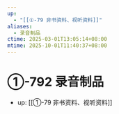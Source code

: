 ```yaml
---
up:
  - "[[①-79 非书资料、视听资料]]"
aliases:
  - 录音制品
ctime: 2025-03-01T13:05:14+08:00
mtime: 2025-10-01T11:40:37+08:00
---
```


# ①-792 录音制品

- up: [[①-79 非书资料、视听资料]]

